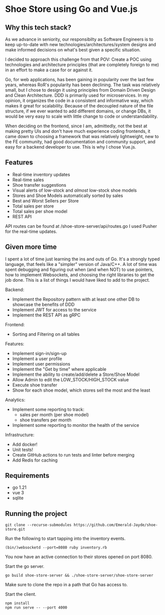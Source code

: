 # Shoe Store using Go and Vue.js
## Why this tech stack?
As we advance in seniority, our responsibilty as Software Engineers is to keep up-to-date with new 
technologies/architectures/system designs and make informed decisions on what's best given a specific situation.

I decided to approach this challenge from that POV: Create a POC using technologies and architecture principles (that
are completely foreign to me) in an effort to make a case for or against it.

Go, for web applications, has been gaining in popularity over the last few years, whereas RoR's popularity has been
declining. The task was relatively small, but I chose to design it using principles from Domain Driven Design and Clean
Architecture. DDD is primarily used for microservices. In my opinion, it organizes the code in a consistent and 
informative way, which makes it great for scalability.
Because of the decoupled nature of the file structure, if we ever wanted to add different domains, or change DBs, 
it would be very easy to scale with little change to code or understandability.

When deciding on the frontend, since I am, admittedly, not the best at making pretty UIs and don't have much experience
coding frontends, it came down to choosing a framework that was relatively lightweight, new to the FE community, had
good documentation and community support, and easy for a backend developer to use. 
This is why I chose Vue.js.

## Features
* Real-time inventory updates
* Real-time sales
* Shoe transfer suggestions
* Visual alerts of low-stock and _almost_ low-stock shoe models
* Stores and Shoe Models automatically sorted by sales
* Best and Worst Sellers per Store
* Total sales per store
* Total sales per shoe model
* REST API

API routes can be found at /shoe-store-server/api/routes.go
I used Pusher for the real-time updates.

## Given more time
I spent a lot of time just learning the ins and outs of Go. It's a strongly typed language, that feels like a "simpler"
version of Java/C++. A lot of time was spent debugging and figuring out when (and when NOT) to use pointers, how to
implement Websockets, and choosing the right libraries to get the job done. This is a list of things I would have liked
to add to the project.

Backend:
* Implement the Repository pattern with at least one other DB to showcase the benefits of DDD
* Implement JWT for access to the service
* Implement the REST API as gRPC

Frontend:
* Sorting and Filtering on all tables

Features:
* Implement sign-in/sign-up
* Implement a user profile
* Implement user permissions
* Implement the "Get by time" where applicable
* Implement the ability to create/add/delete a Store/Shoe Model
* Allow Admin to edit the LOW_STOCK/HIGH_STOCK value
* Execute shoe transfer
* Show for each shoe model, which stores sell the most and the least


Analytics:
* Implement some reporting to track:
  * sales per month (per shoe model)
  * shoe transfers per month
* Implement some reporting to monitor the health of the service

Infrastructure:
* Add docker!
* Unit tests!
* Create GitHub actions to run tests and linter before merging
* Add Redis for caching

## Requirements
* go 1.21
* vue 3
* sqlite

## Running the project
    git clone --recurse-submodules https://github.com/Emerald-Jayde/shoe-store.git

Run the following to start tapping into the inventory events.

    (bin/)websocketd --port=8080 ruby inventory.rb

You now have an active connection to their stores opened on port 8080.

Start the go server.

    go build shoe-store-server && ./shoe-store-server/shoe-store-server
Make sure to clone the repo in a path that Go has access to.

Start the client.

    npm install
    npm run serve -- --port 4000
